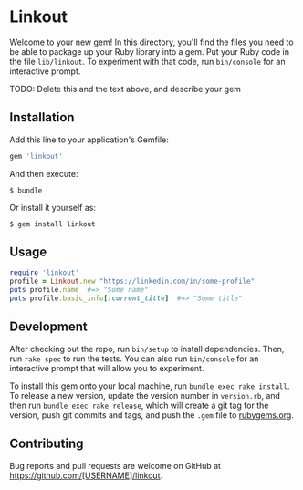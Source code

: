 # Linkout

Welcome to your new gem! In this directory, you'll find the files you need to be able to package up your Ruby library into a gem. Put your Ruby code in the file `lib/linkout`. To experiment with that code, run `bin/console` for an interactive prompt.

TODO: Delete this and the text above, and describe your gem

## Installation

Add this line to your application's Gemfile:

```ruby
gem 'linkout'
```

And then execute:

    $ bundle

Or install it yourself as:

    $ gem install linkout

## Usage

```ruby
require 'linkout'
profile = Linkout.new "https://linkedin.com/in/some-profile"
puts profile.name  #=> "Some name"
puts profile.basic_info[:current_title]  #=> "Some title"
```


## Development

After checking out the repo, run `bin/setup` to install dependencies. Then, run `rake spec` to run the tests. You can also run `bin/console` for an interactive prompt that will allow you to experiment.

To install this gem onto your local machine, run `bundle exec rake install`. To release a new version, update the version number in `version.rb`, and then run `bundle exec rake release`, which will create a git tag for the version, push git commits and tags, and push the `.gem` file to [rubygems.org](https://rubygems.org).

## Contributing

Bug reports and pull requests are welcome on GitHub at https://github.com/[USERNAME]/linkout.

